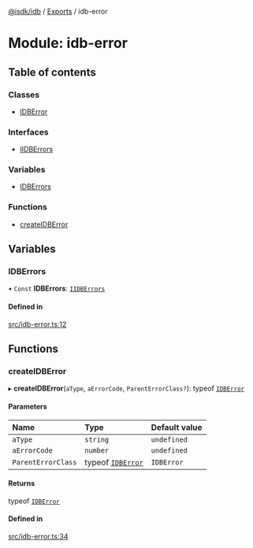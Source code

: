 [@isdk/idb](../README.md) / [Exports](../modules.md) / idb-error

# Module: idb-error

## Table of contents

### Classes

- [IDBError](../classes/idb_error.IDBError.md)

### Interfaces

- [IIDBErrors](../interfaces/idb_error.IIDBErrors.md)

### Variables

- [IDBErrors](idb_error.md#idberrors)

### Functions

- [createIDBError](idb_error.md#createidberror)

## Variables

### IDBErrors

• `Const` **IDBErrors**: [`IIDBErrors`](../interfaces/idb_error.IIDBErrors.md)

#### Defined in

[src/idb-error.ts:12](https://github.com/isdk/idb.js/blob/4346aae/src/idb-error.ts#L12)

## Functions

### createIDBError

▸ **createIDBError**(`aType`, `aErrorCode`, `ParentErrorClass?`): typeof [`IDBError`](../classes/idb_error.IDBError.md)

#### Parameters

| Name | Type | Default value |
| :------ | :------ | :------ |
| `aType` | `string` | `undefined` |
| `aErrorCode` | `number` | `undefined` |
| `ParentErrorClass` | typeof [`IDBError`](../classes/idb_error.IDBError.md) | `IDBError` |

#### Returns

typeof [`IDBError`](../classes/idb_error.IDBError.md)

#### Defined in

[src/idb-error.ts:34](https://github.com/isdk/idb.js/blob/4346aae/src/idb-error.ts#L34)
